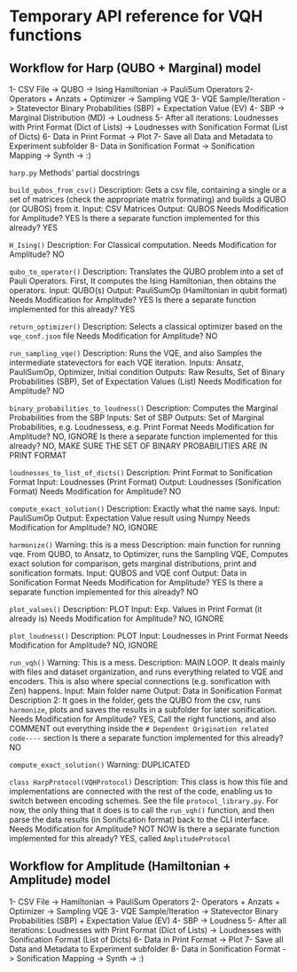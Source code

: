 # Temporary API reference for VQH functions

## Workflow for Harp (QUBO + Marginal) model

1- CSV File -> QUBO -> Ising Hamiltonian -> PauliSum Operators
2- Operators + Anzats + Optimizer -> Sampling VQE
3- VQE Sample/Iteration -> Statevector Binary Probabilities (SBP) + Expectation Value (EV) 
4- SBP -> Marginal Distribution (MD) -> Loudness
5- After all iterations: Loudnesses with Print Format (Dict of Lists) -> Loudnesses with Sonification Format (List of Dicts) 
6- Data in Print Format -> Plot
7- Save all Data and Metadata to Experiment subfolder
8- Data in Sonification Format -> Sonification Mapping -> Synth -> :)


`harp.py` Methods' partial docstrings

`build_qubos_from_csv()`
Description: Gets a csv file, containing a single or a set of matrices (check the appropriate matrix formating) and builds a QUBO (or QUBOS) from it.
Input: CSV Matrices
Output: QUBOS
Needs Modification for Amplitude? YES
Is there a separate function implemented for this already? YES

`H_Ising()`
Description: For Classical computation. 
Needs Modification for Amplitude? NO

`qubo_to_operator()`
Description: Translates the QUBO problem into a set of Pauli Operators. First, It computes the Ising Hamiltonian, then obtains the operators.
Input: QUBO(s)
Output: PauliSumOp (Hamiltonian in qubit format) 
Needs Modification for Amplitude? YES
Is there a separate function implemented for this already? YES

`return_optimizer()`
Description: Selects a classical optimizer based on the `vqe_conf.json` file
Needs Modification for Amplitude? NO

`run_sampling_vqe()`
Description: Runs the VQE, and also Samples the intermediate statevectors for each VQE iteration.
Inputs: Ansatz, PauliSumOp, Optimizer, Initial condition
Outputs: Raw Results, Set of Binary Probabilities (SBP), Set of Expectation Values (List)
Needs Modification for Amplitude? NO

`binary_probabilities_to_loudness()`
Description: Computes the Marginal Probabilities from the SBP
Inputs: Set of SBP
Outputs: Set of Marginal Probabilities, e.g. Loudnessess, e.g. Print Format
Needs Modification for Amplitude? NO, IGNORE
Is there a separate function implemented for this already? NO, MAKE SURE THE SET OF BINARY PROBABILITIES ARE IN PRINT FORMAT

`loudnesses_to_list_of_dicts()`
Description: Print Format to Sonification Format
Input: Loudnesses (Print Format)
Output: Loudnesses (Sonification Format)
Needs Modification for Amplitude? NO

`compute_exact_solution()`
Description: Exactly what the name says.
Input: PauliSumOp
Output: Expectation Value result using Numpy
Needs Modification for Amplitude? NO, IGNORE

`harmonize()`
Warning: this is a mess
Description: main function for running vqe. From QUBO, to Ansatz, to Optimizer, runs the Sampling VQE, Computes exact solution for comparison, gets marginal distributions, print and sonification formats.
Input: QUBOS and VQE conf
Output: Data in Sonification Format
Needs Modification for Amplitude? YES
Is there a separate function implemented for this already? NO

`plot_values()`
Description: PLOT
Input: Exp. Values in Print Format (it already is)
Needs Modification for Amplitude? NO, IGNORE

`plot_loudness()`
Description: PLOT
Input: Loudnesses in Print Format
Needs Modification for Amplitude? NO, IGNORE

`run_vqh()`
Warning: This is a mess.
Description: MAIN LOOP. It deals mainly with files and dataset organization, and runs everything related to VQE and encoders. This is also where special connections (e.g. sonification with Zen) happens.
Input: Main folder name
Output: Data in Sonification Format
Description 2: It goes in the folder, gets the QUBO from the csv, runs `harmonize`, plots and saves the results in a subfolder for later sonification.
Needs Modification for Amplitude? YES, Call the right functions, and also COMMENT out everything inside the `# Dependent Origination related code----` section
Is there a separate function implemented for this already? NO

`compute_exact_solution()`
Warning: DUPLICATED

`class HarpProtocol(VQHProtocol)`
Description: This class is how this file and implementations are connected with the rest of the code, enabling us to switch between encoding schemes. See the file `protocol_library.py`. For now, the only thing that it does is to call the `run_vqh()` function, and then parse the data results (in Sonification format) back to the CLI interface. 
Needs Modification for Amplitude? NOT NOW
Is there a separate function implemented for this already? YES, called `AmplitudeProtocol`


## Workflow for Amplitude (Hamiltonian + Amplitude) model

1- CSV File -> Hamiltonian -> PauliSum Operators
2- Operators + Anzats + Optimizer -> Sampling VQE
3- VQE Sample/Iteration -> Statevector Binary Probabilities (SBP) + Expectation Value (EV) 
4- SBP -> Loudness
5- After all iterations: Loudnesses with Print Format (Dict of Lists) -> Loudnesses with Sonification Format (List of Dicts) 
6- Data in Print Format -> Plot
7- Save all Data and Metadata to Experiment subfolder
8- Data in Sonification Format -> Sonification Mapping -> Synth -> :)
